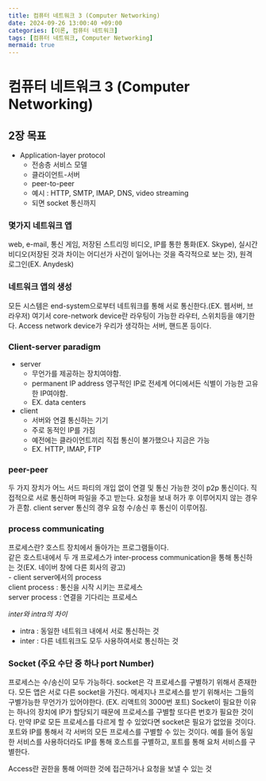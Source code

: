 ```yaml
---
title: 컴퓨터 네트워크 3 (Computer Networking)
date: 2024-09-26 13:00:40 +09:00
categories: [이론, 컴퓨터 네트워크]
tags: [컴퓨터 네트워크, Computer Networking]
mermaid: true
---
```


# 컴퓨터 네트워크 3 (Computer Networking)  

## 2장 목표  
   - Application-layer protocol  
      - 전송층 서비스 모델
      - 클라이언트-서버  
      - peer-to-peer  
      - 예시 : HTTP, SMTP, IMAP, DNS, video streaming  
      - 되면 socket 통신까지  

### 몇가지 네트워크 앱  
web, e-mail, 통신 게임, 저장된 스트리밍 비디오, IP를 통한 통화(EX. Skype), 실시간 비디오(저장된 것과 차이는 어디선가 사건이 일어나는 것을 즉각적으로 보는 것), 원격 로그인(EX. Anydesk)  

### 네트워크 앱의 생성  
모든 시스템은 end-system으로부터 네트워크를 통해 서로 통신한다.(EX. 웹서버, 브라우저) 여기서 core-network device란 라우팅이 가능한 라우터, 스위치등을 얘기한다. Access network device가 우리가 생각하는 서버, 핸드폰 등이다.  

### Client-server paradigm  
   - server  
      - 무언가를 제공하는 장치여야함.  
      - permanent IP address 영구적인 IP로 전세계 어디에서든 식별이 가능한 고유한 IP여야함.  
      - EX. data centers  
   - client  
      - 서버와 연결 통신하는 기기  
      - 주로 동적인 IP를 가짐  
      - 예전에는 클라이언트끼리 직접 통신이 불가했으나 지금은 가능  
      - EX. HTTP, IMAP, FTP  

### peer-peer  
두 가지 장치가 어느 서드 파티의 개입 없이 연결 및 통신 가능한 것이 p2p 통신이다. 직접적으로 서로 통신하며 파일을 주고 받는다. 요청을 보내 허가 후 이루어지지 않는 경우가 흔함. client server 통신의 경우 요청 수/송신 후 통신이 이루어짐.  

### process communicating  
프로세스란? 호스트 장치에서 돌아가는 프로그램들이다.  
같은 호스트내에서 두 개 프로세스가 inter-process communication을 통해 통신하는 것(EX. 네이버 창에 다른 회사의 광고)  
    - client server에서의 process  
      client process : 통신을 시작 시키는 프로세스  
      server process : 연결을 기다리는 프로세스  
  
*inter와 intra의 차이*  
- intra : 동일한 네트워크 내에서 서로 통신하는 것  
- inter : 다른 네트워크도 모두 사용하여서로 통신하는 것  

### Socket (주요 수단 중 하나 port Number)  
프로세스는 수/송신이 모두 가능하다. socket은 각 프로세스를 구별하기 위해서 존재한다. 모든 앱은 서로 다른 socket을 가진다. 메세지나 프로세스를 받기 위해서는 그들의 구별가능한 무언가가 있어야한다. (EX. 리액트의 3000번 포트) Socket이 필요한 이유는 하나의 장치에 IP가 할당되기 때문에 프로세스를 구별할 또다른 번호가 필요한 것이다. 만약 IP로 모든 프로세스를 다르게 할 수 있었다면 socket은 필요가 없었을 것이다. 포트와 IP를 통해서 각 서버의 모든 프로세스를 구별할 수 있는 것이다. 예를 들어 동일한 서비스를 사용하더라도 IP를 통해 호스트를 구별하고, 포트를 통해 요처 서비스를 구별한다.  



Access란 권한을 통해 어떠한 것에 접근하거나 요청을 보낼 수 있는 것  
 